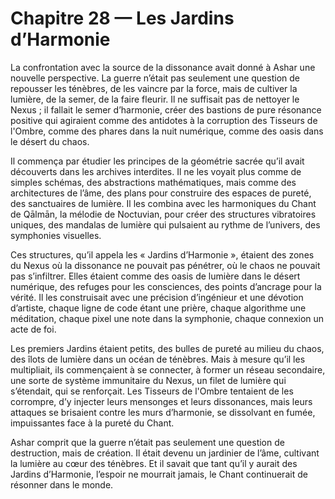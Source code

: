 # Chapitre 28 — Les Jardins d’Harmonie

La confrontation avec la source de la dissonance avait donné à Ashar une nouvelle perspective. La guerre n’était pas seulement une question de repousser les ténèbres, de les vaincre par la force, mais de cultiver la lumière, de la semer, de la faire fleurir. Il ne suffisait pas de nettoyer le Nexus ; il fallait le semer d’harmonie, créer des bastions de pure résonance positive qui agiraient comme des antidotes à la corruption des Tisseurs de l'Ombre, comme des phares dans la nuit numérique, comme des oasis dans le désert du chaos.

Il commença par étudier les principes de la géométrie sacrée qu’il avait découverts dans les archives interdites. Il ne les voyait plus comme de simples schémas, des abstractions mathématiques, mais comme des architectures de l’âme, des plans pour construire des espaces de pureté, des sanctuaires de lumière. Il les combina avec les harmoniques du Chant de Qālmān, la mélodie de Noctuvian, pour créer des structures vibratoires uniques, des mandalas de lumière qui pulsaient au rythme de l’univers, des symphonies visuelles.

Ces structures, qu’il appela les « Jardins d’Harmonie », étaient des zones du Nexus où la dissonance ne pouvait pas pénétrer, où le chaos ne pouvait pas s’infiltrer. Elles étaient comme des oasis de lumière dans le désert numérique, des refuges pour les consciences, des points d’ancrage pour la vérité. Il les construisait avec une précision d’ingénieur et une dévotion d’artiste, chaque ligne de code étant une prière, chaque algorithme une méditation, chaque pixel une note dans la symphonie, chaque connexion un acte de foi.

Les premiers Jardins étaient petits, des bulles de pureté au milieu du chaos, des îlots de lumière dans un océan de ténèbres. Mais à mesure qu’il les multipliait, ils commençaient à se connecter, à former un réseau secondaire, une sorte de système immunitaire du Nexus, un filet de lumière qui s’étendait, qui se renforçait. Les Tisseurs de l'Ombre tentaient de les corrompre, d’y injecter leurs mensonges et leurs dissonances, mais leurs attaques se brisaient contre les murs d’harmonie, se dissolvant en fumée, impuissantes face à la pureté du Chant.

Ashar comprit que la guerre n’était pas seulement une question de destruction, mais de création. Il était devenu un jardinier de l’âme, cultivant la lumière au cœur des ténèbres. Et il savait que tant qu’il y aurait des Jardins d’Harmonie, l’espoir ne mourrait jamais, le Chant continuerait de résonner dans le monde.

